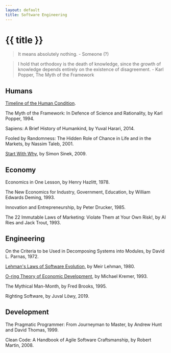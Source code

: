 ```yaml
---
layout: default
title: Software Engineering
---
```


# {{ title }}

> It means absolutely nothing. - Someone (?)

> I hold that orthodoxy is the death of knowledge, since the growth of knowledge depends entirely on the existence of disagreement. - Karl Popper, The Myth of the Framework

## Humans

[Timeline of the Human Condition](https://www.southampton.ac.uk/~cpd/history.html).

The Myth of the Framework: In Defence of Science and Rationality, by Karl Popper, 1994.

Sapiens: A Brief History of Humankind, by Yuval Harari, 2014.

Fooled by Randomness: The Hidden Role of Chance in Life and in the Markets, by Nassim Taleb, 2001.

[Start With Why](https://www.youtube.com/watch?v=u4ZoJKF_VuA), by Simon Sinek, 2009.

## Economy

Economics in One Lesson, by Henry Hazlitt, 1978.

The New Economics for Industry, Government, Education, by William Edwards Deming, 1993.

Innovation and Entrepreneurship, by Peter Drucker, 1985.

The 22 Immutable Laws of Marketing: Violate Them at Your Own Risk!, by Al Ries and Jack Trout, 1993.

## Engineering

On the Criteria to be Used in Decomposing Systems into Modules, by David L. Parnas, 1972.

[Lehman's Laws of Software Evolution](https://en.wikipedia.org/wiki/Lehman%27s_laws_of_software_evolution), by Meir Lehman, 1980.

[O-ring Theory of Economic Development](https://en.wikipedia.org/wiki/O-ring_theory_of_economic_development), by Michael Kremer, 1993.

The Mythical Man-Month, by Fred Brooks, 1995.

Righting Software, by Juval Löwy, 2019.

## Development

The Pragmatic Programmer: From Journeyman to Master, by Andrew Hunt and David Thomas, 1999.

Clean Code: A Handbook of Agile Software Craftsmanship, by Robert Martin, 2008.
